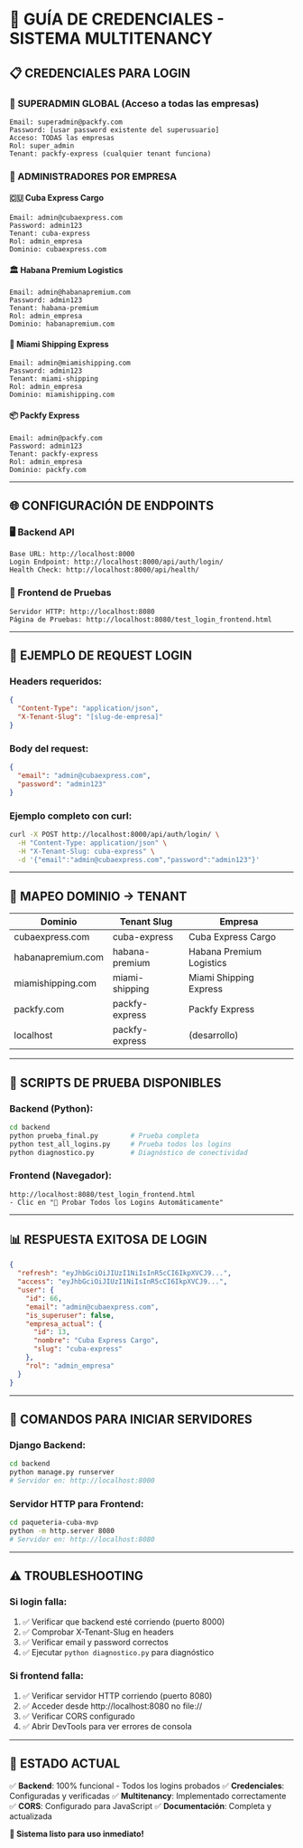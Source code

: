 # 🔐 GUÍA DE CREDENCIALES - SISTEMA MULTITENANCY

## 📋 CREDENCIALES PARA LOGIN

### 👑 SUPERADMIN GLOBAL (Acceso a todas las empresas)

```
Email: superadmin@packfy.com
Password: [usar password existente del superusuario]
Acceso: TODAS las empresas
Rol: super_admin
Tenant: packfy-express (cualquier tenant funciona)
```

### 🏢 ADMINISTRADORES POR EMPRESA

#### 🇨🇺 Cuba Express Cargo

```
Email: admin@cubaexpress.com
Password: admin123
Tenant: cuba-express
Rol: admin_empresa
Dominio: cubaexpress.com
```

#### 🏛️ Habana Premium Logistics

```
Email: admin@habanapremium.com
Password: admin123
Tenant: habana-premium
Rol: admin_empresa
Dominio: habanapremium.com
```

#### 🌊 Miami Shipping Express

```
Email: admin@miamishipping.com
Password: admin123
Tenant: miami-shipping
Rol: admin_empresa
Dominio: miamishipping.com
```

#### 📦 Packfy Express

```
Email: admin@packfy.com
Password: admin123
Tenant: packfy-express
Rol: admin_empresa
Dominio: packfy.com
```

---

## 🌐 CONFIGURACIÓN DE ENDPOINTS

### 🖥️ Backend API

```
Base URL: http://localhost:8000
Login Endpoint: http://localhost:8000/api/auth/login/
Health Check: http://localhost:8000/api/health/
```

### 📱 Frontend de Pruebas

```
Servidor HTTP: http://localhost:8080
Página de Pruebas: http://localhost:8080/test_login_frontend.html
```

---

## 🔧 EJEMPLO DE REQUEST LOGIN

### Headers requeridos:

```json
{
  "Content-Type": "application/json",
  "X-Tenant-Slug": "[slug-de-empresa]"
}
```

### Body del request:

```json
{
  "email": "admin@cubaexpress.com",
  "password": "admin123"
}
```

### Ejemplo completo con curl:

```bash
curl -X POST http://localhost:8000/api/auth/login/ \
  -H "Content-Type: application/json" \
  -H "X-Tenant-Slug: cuba-express" \
  -d '{"email":"admin@cubaexpress.com","password":"admin123"}'
```

---

## 🎯 MAPEO DOMINIO → TENANT

| Dominio           | Tenant Slug    | Empresa                  |
| ----------------- | -------------- | ------------------------ |
| cubaexpress.com   | cuba-express   | Cuba Express Cargo       |
| habanapremium.com | habana-premium | Habana Premium Logistics |
| miamishipping.com | miami-shipping | Miami Shipping Express   |
| packfy.com        | packfy-express | Packfy Express           |
| localhost         | packfy-express | (desarrollo)             |

---

## 🧪 SCRIPTS DE PRUEBA DISPONIBLES

### Backend (Python):

```bash
cd backend
python prueba_final.py        # Prueba completa
python test_all_logins.py     # Prueba todos los logins
python diagnostico.py         # Diagnóstico de conectividad
```

### Frontend (Navegador):

```
http://localhost:8080/test_login_frontend.html
- Clic en "🚀 Probar Todos los Logins Automáticamente"
```

---

## 📊 RESPUESTA EXITOSA DE LOGIN

```json
{
  "refresh": "eyJhbGciOiJIUzI1NiIsInR5cCI6IkpXVCJ9...",
  "access": "eyJhbGciOiJIUzI1NiIsInR5cCI6IkpXVCJ9...",
  "user": {
    "id": 66,
    "email": "admin@cubaexpress.com",
    "is_superuser": false,
    "empresa_actual": {
      "id": 13,
      "nombre": "Cuba Express Cargo",
      "slug": "cuba-express"
    },
    "rol": "admin_empresa"
  }
}
```

---

## 🚀 COMANDOS PARA INICIAR SERVIDORES

### Django Backend:

```bash
cd backend
python manage.py runserver
# Servidor en: http://localhost:8000
```

### Servidor HTTP para Frontend:

```bash
cd paqueteria-cuba-mvp
python -m http.server 8080
# Servidor en: http://localhost:8080
```

---

## ⚠️ TROUBLESHOOTING

### Si login falla:

1. ✅ Verificar que backend esté corriendo (puerto 8000)
2. ✅ Comprobar X-Tenant-Slug en headers
3. ✅ Verificar email y password correctos
4. ✅ Ejecutar `python diagnostico.py` para diagnóstico

### Si frontend falla:

1. ✅ Verificar servidor HTTP corriendo (puerto 8080)
2. ✅ Acceder desde http://localhost:8080 no file://
3. ✅ Verificar CORS configurado
4. ✅ Abrir DevTools para ver errores de consola

---

## 🎯 ESTADO ACTUAL

✅ **Backend**: 100% funcional - Todos los logins probados
✅ **Credenciales**: Configuradas y verificadas
✅ **Multitenancy**: Implementado correctamente
✅ **CORS**: Configurado para JavaScript
✅ **Documentación**: Completa y actualizada

**🚀 Sistema listo para uso inmediato!**
